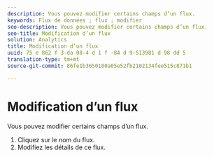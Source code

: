 ```yaml
---
description: Vous pouvez modifier certains champs d’un flux.
keywords: Flux de données ; flux ; modifier
seo-description: Vous pouvez modifier certains champs d’un flux.
seo-title: Modification d’un flux
solution: Analytics
title: Modification d’un flux
uuid: 75 e 862 f 3-da 08-4 d 1 f -84 d 9-513981 d 98 dd 5
translation-type: tm+mt
source-git-commit: 86fe1b3650100a05e52fb2102134fee515c871b1

---
```



# Modification d’un flux

Vous pouvez modifier certains champs d’un flux.

<!-- 

<p>What can be edited? </p>

 -->

1. Cliquez sur le nom du flux.
1. Modifiez les détails de ce flux.